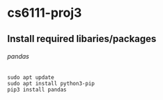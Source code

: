 # cs6111-proj3
## Install required libaries/packages
###### pandas
```
sudo apt update
sudo apt install python3-pip
pip3 install pandas
```

